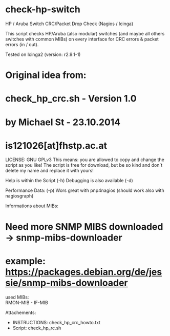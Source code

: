 # check-hp-switch
HP / Aruba Switch CRC/Packet Drop Check (Nagios / Icinga)

This script checks HP/Aruba (also modular) switches (and maybe all others switches with common MIBs) on every interface for CRC errors & packet errors (in / out).

Tested on Icinga2 (version: r2.9.1-1)

# Original idea from:
# check_hp_crc.sh - Version 1.0
# by Michael St - 23.10.2014
# is121026[at]fhstp.ac.at

LICENSE: GNU GPLv3
This means: you are allowed to copy and change the script as you like! The script is free for download,
but be so kind and don´t delete my name and replace it with yours!

Help is within the Script (-h)
Debugging is also available (-d)

Performance Data: (-p)
Wors great with pnp4nagios (should work also with nagiosgraph)

Informations about MIBs:
# Need more SNMP MIBS downloaded -> snmp-mibs-downloader
# example: https://packages.debian.org/de/jessie/snmp-mibs-downloader
used MIBs: 	
	RMON-MIB
 	- IF-MIB

Attachements:
- INSTRUCTIONS: check_hp_crc_howto.txt
- Script: check_hp_rc.sh
